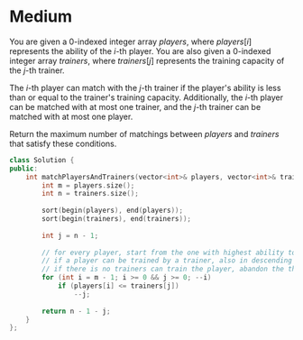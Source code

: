 # Medium

You are given a 0-indexed integer array $players$, where $players[i]$ represents the ability of the $i$-th player. You are also given a 0-indexed integer array $trainers$, where $trainers[j]$ represents the training capacity of the $j$-th trainer.

The $i$-th player can match with the $j$-th trainer if the player's ability is less than or equal to the trainer's training capacity. Additionally, the $i$-th player can be matched with at most one trainer, and the $j$-th trainer can be matched with at most one player.

Return the maximum number of matchings between $players$ and $trainers$ that satisfy these conditions.

```cpp
class Solution {
public:
    int matchPlayersAndTrainers(vector<int>& players, vector<int>& trainers) {
        int m = players.size();
        int n = trainers.size();
        
        sort(begin(players), end(players));
        sort(begin(trainers), end(trainers));
        
        int j = n - 1;
        
        // for every player, start from the one with highest ability toward those with lower abilities,
        // if a player can be trained by a trainer, also in descending order, then train him/her.
        // if there is no trainers can train the player, abandon the this player and try next player with lower ability.
        for (int i = m - 1; i >= 0 && j >= 0; --i)
            if (players[i] <= trainers[j])
                --j;
        
        return n - 1 - j;
    }
};
```
